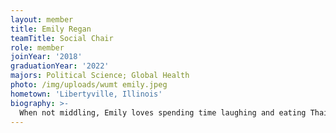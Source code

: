 ```yaml
---
layout: member
title: Emily Regan
teamTitle: Social Chair
role: member
joinYear: '2018'
graduationYear: '2022'
majors: Political Science; Global Health
photo: /img/uploads/wumt emily.jpeg
hometown: 'Libertyville, Illinois'
biography: >-
  When not middling, Emily loves spending time laughing and eating Thai with her fellow WUMT members. Outside of Mock Trial she is a Washington University Student Associate, part of Greek Life, an editor for the WUSTL history journal, and the Women’s Panhellenic Association President. Emily hopes to someday go to law school but plans to pursues a career in lobbying or consulting first. If anyone is reading this and is considering trying out for WUMT Emily’s advice would be DO IT - you could meet some of your best friends :). 
---
```


